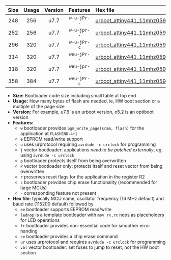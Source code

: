 |Size|Usage|Version|Features|Hex file|
|:-:|:-:|:-:|:-:|:--|
|248|256|u7.7|`w-u-jPr--`|[urboot_attiny441_11mhz0592_38400bps_lednop_ur_vbl.hex](https://raw.githubusercontent.com/stefanrueger/urboot.hex/main/mcus/attiny441/fcpu_11mhz0592/38400_bps/urboot_attiny441_11mhz0592_38400bps_lednop_ur_vbl.hex)|
|252|256|u7.7|`w-u-jpr--`|[urboot_attiny441_11mhz0592_38400bps_lednop_fr_ur_vbl.hex](https://raw.githubusercontent.com/stefanrueger/urboot.hex/main/mcus/attiny441/fcpu_11mhz0592/38400_bps/urboot_attiny441_11mhz0592_38400bps_lednop_fr_ur_vbl.hex)|
|296|320|u7.7|`w-u-jPr-c`|[urboot_attiny441_11mhz0592_38400bps_lednop_fr_ce_ur_vbl.hex](https://raw.githubusercontent.com/stefanrueger/urboot.hex/main/mcus/attiny441/fcpu_11mhz0592/38400_bps/urboot_attiny441_11mhz0592_38400bps_lednop_fr_ce_ur_vbl.hex)|
|314|320|u7.7|`weu-jPr--`|[urboot_attiny441_11mhz0592_38400bps_ee_lednop_ur_vbl.hex](https://raw.githubusercontent.com/stefanrueger/urboot.hex/main/mcus/attiny441/fcpu_11mhz0592/38400_bps/urboot_attiny441_11mhz0592_38400bps_ee_lednop_ur_vbl.hex)|
|318|320|u7.7|`weu-jpr--`|[urboot_attiny441_11mhz0592_38400bps_ee_lednop_fr_ur_vbl.hex](https://raw.githubusercontent.com/stefanrueger/urboot.hex/main/mcus/attiny441/fcpu_11mhz0592/38400_bps/urboot_attiny441_11mhz0592_38400bps_ee_lednop_fr_ur_vbl.hex)|
|358|384|u7.7|`weu-jPr-c`|[urboot_attiny441_11mhz0592_38400bps_ee_lednop_fr_ce_ur_vbl.hex](https://raw.githubusercontent.com/stefanrueger/urboot.hex/main/mcus/attiny441/fcpu_11mhz0592/38400_bps/urboot_attiny441_11mhz0592_38400bps_ee_lednop_fr_ce_ur_vbl.hex)|

- **Size:** Bootloader code size including small table at top end
- **Usage:** How many bytes of flash are needed, ie, HW boot section or a multiple of the page size
- **Version:** For example, u7.6 is an urboot version, o5.2 is an optiboot version
- **Features:**
  + `w` bootloader provides `pgm_write_page(sram, flash)` for the application at `FLASHEND-4+1`
  + `e` EEPROM read/write support
  + `u` uses urprotocol requiring `avrdude -c urclock` for programming
  + `j` vector bootloader: applications *need to be patched externally*, eg, using `avrdude -c urclock`
  + `p` bootloader protects itself from being overwritten
  + `P` vector bootloader only: protects itself and reset vector from being overwritten
  + `r` preserves reset flags for the application in the register R2
  + `c` bootloader provides chip erase functionality (recommended for large MCUs)
  + `-` corresponding feature not present
- **Hex file:** typically MCU name, oscillator frequency (16 MHz default) and baud rate (115200 default) followed by
  + `ee` bootloader supports EEPROM read/write
  + `lednop` is a template bootloader with `mov rx,rx` nops as placeholders for LED operations
  + `fr` bootloader provides non-essential code for smoother error handing
  + `ce` bootloader provides a chip erase command
  + `ur` uses urprotocol and requires `avrdude -c urclock` for programming
  + `vbl` vector bootloader: set fuses to jump to reset, not the HW boot section
